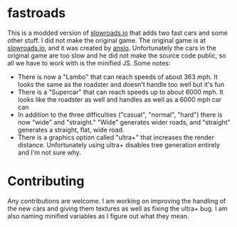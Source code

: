 # fastroads

This is a modded version of [slowroads.io](slowroads.io) that adds two fast cars and some other stuff. I did not make the original game. The original game is at [slowroads.io](slowroads.io), and it was created by [anslo](https://twitter.com/anslogen). Unfortunately the cars in the original game are too slow and he did not make the source code public, so all we have to work with is the minified JS. Some notes:

- There is now a "Lambo" that can reach speeds of about 363 mph. It looks the same as the roadster and doesn't handle too well but it's fun
- There is a "Supercar" that can reach speeds up to about 6000 mph. It looks like the roadster as well and handles as well as a 6000 mph car can
- In addition to the three difficulties ("casual", "normal", "hard") there is now "wide" and "straight." "Wide" generates wider roads, and "straight" generates a straight, flat, wide road.
- There is a graphics option called "ultra+" that increases the render distance. Unfortunately using ultra+ disables tree generation entirely and I'm not sure why.

# Contributing

Any contributions are welcome. I am working on improving the handling of the new cars and giving them textures as well as fixing the ultra+ bug. I am also naming minified variables as I figure out what they mean.
